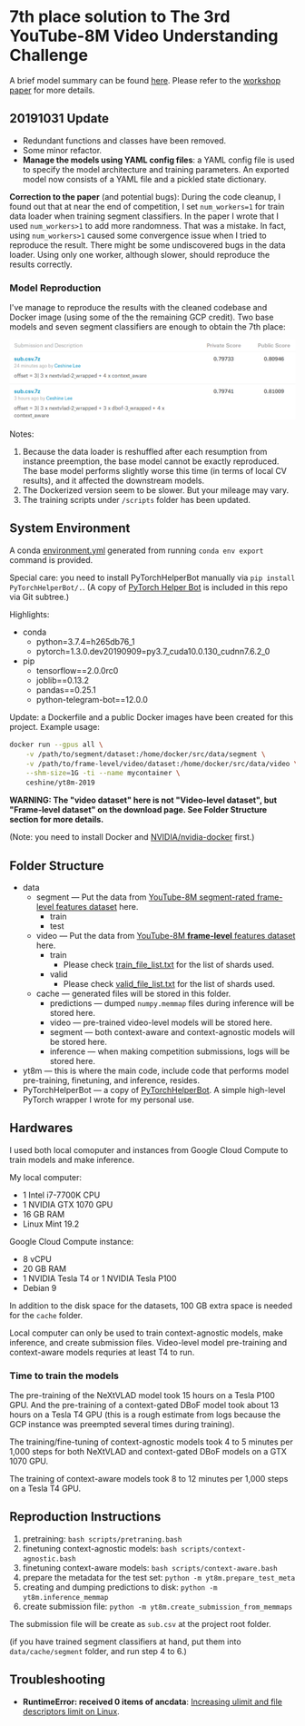 # 7th place solution to The 3rd YouTube-8M Video Understanding Challenge

A brief model summary can be found [here](https://www.kaggle.com/c/youtube8m-2019/discussion/112349). Please refer to the [workshop paper](Lee2019.pdf) for more details.

## 20191031 Update

- Redundant functions and classes have been removed.
- Some minor refactor.
- **Manage the models using YAML config files**: a YAML config file is used to specify the model architecture and training parameters. An exported model now consists of a YAML file and a pickled state dictionary.

**Correction to the paper** (and potential bugs): During the code cleanup, I found out that at near the end of competition, I set `num_workers=1` for train data loader when training segment classifiers. In the paper I wrote that I used `num_workers>1` to add more randomness. That was a mistake. In fact, using `num_workers>1` caused some convergence issue when I tried to reproduce the result. There might be some undiscovered bugs in the data loader. Using only one worker, although slower, should reproduce the results correctly.

### Model Reproduction

I've manage to reproduce the results with the cleaned codebase and Docker image (using some of the the remaining GCP credit). Two base models and seven segment classifiers are enough to obtain the 7th place:

![images](images/reproduction_results.png)

Notes:

1. Because the data loader is reshuffled after each resumption from instance preemption, the base model cannot be exactly reproduced. The base model performs slightly worse this time (in terms of local CV results), and it affected the downstream models.
2. The Dockerized version seem to be slower. But your mileage may vary.
3. The training scripts under `/scripts` folder has been updated.

## System Environment

A conda [environment.yml](enviroment.yml) generated from running `conda env export` command is provided.

Special care: you need to install PyTorchHelperBot manually via `pip install PyTorchHelperBot/.`. (A copy of [PyTorch Helper Bot](https://github.com/ceshine/pytorch_helper_bot/) is included in this repo via Git subtree.)

Highlights:

- conda
  - python=3.7.4=h265db76_1
  - pytorch=1.3.0.dev20190909=py3.7_cuda10.0.130_cudnn7.6.2_0
- pip
  - tensorflow==2.0.0rc0
  - joblib==0.13.2
  - pandas==0.25.1
  - python-telegram-bot==12.0.0

Update: a Dockerfile and a public Docker images have been created for this project. Example usage:

```bash
docker run --gpus all \
    -v /path/to/segment/dataset:/home/docker/src/data/segment \
    -v /path/to/frame-level/video/dataset:/home/docker/src/data/video \
    --shm-size=1G -ti --name mycontainer \
    ceshine/yt8m-2019
```

**WARNING: The "video dataset" here is not "Video-level dataset", but "Frame-level dataset" on the download page. See Folder Structure section for more details.**

(Note: you need to install Docker and [NVIDIA/nvidia-docker](https://github.com/NVIDIA/nvidia-docker) first.)

## Folder Structure

- data
  - segment — Put the data from [YouTube-8M segment-rated frame-level features dataset](https://research.google.com/youtube8m/download.html) here.
    - train
    - test
  - video — Put the data from [YouTube-8M **frame-level** features dataset](https://research.google.com/youtube8m/download.html) here.
    - train
      - Please check [train_file_list.txt](data/video/train/train_file_list.txt) for the list of shards used.
    - valid
      - Please check [valid_file_list.txt](data/video/train/valid_file_list.txt) for the list of shards used.
  - cache — generated files will be stored in this folder.
    - predictions — dumped `numpy.memmap` files during inference will be stored here.
    - video — pre-trained video-level models will be stored here.
    - segment — both context-aware and context-agnostic models will be stored here.
    - inference — when making competition submissions, logs will be stored here.
- yt8m — this is where the main code, include code that performs model pre-training, finetuning, and inference, resides.
- PyTorchHelperBot — a copy of [PyTorchHelperBot](https://github.com/ceshine/pytorch_helper_bot/). A simple high-level PyTorch wrapper I wrote for my personal use.

## Hardwares

I used both local comoputer and instances from Google Cloud Compute to train models and make inference.

My local computer:

- 1 Intel i7-7700K CPU
- 1 NVIDIA GTX 1070 GPU
- 16 GB RAM
- Linux Mint 19.2

Google Cloud Compute instance:

- 8 vCPU
- 20 GB RAM
- 1 NVIDIA Tesla T4 or 1 NVIDIA Tesla P100
- Debian 9

In addition to the disk space for the datasets, 100 GB extra space is needed for the `cache` folder.

Local computer can only be used to train context-agnostic models, make inference, and create submission files. Video-level model pre-training and context-aware models requries at least T4 to run.

### Time to train the models

The pre-training of the NeXtVLAD model took 15 hours on a Tesla P100 GPU. And the pre-training of a context-gated DBoF model took about 13 hours on a Tesla T4 GPU (this is a rough estimate from logs because the GCP instance was preempted several times during training).

The training/fine-tuning of context-agnostic models took 4 to 5 minutes per 1,000 steps for both NeXtVLAD and
context-gated DBoF models on a GTX 1070 GPU.

The training of context-aware models took 8 to 12 minutes per 1,000 steps on a Tesla T4 GPU.

## Reproduction Instructions

1. pretraining: `bash scripts/pretraning.bash`
2. finetuning context-agnostic models: `bash scripts/context-agnostic.bash`
3. finetuning context-aware models: `bash scripts/context-aware.bash`
4. prepare the metadata for the test set: `python -m yt8m.prepare_test_meta`
5. creating and dumping predictions to disk: `python -m yt8m.inference_memmap`
6. create submission file: `python -m yt8m.create_submission_from_memmaps`

The submission file will be create as `sub.csv` at the project root folder.

(if you have trained segment classifiers at hand, put them into `data/cache/segment` folder, and run step 4 to 6.)

## Troubleshooting

- **RuntimeError: received 0 items of ancdata**: [Increasing ulimit and file descriptors limit on Linux](https://glassonionblog.wordpress.com/2013/01/27/increase-ulimit-and-file-descriptors-limit/).
